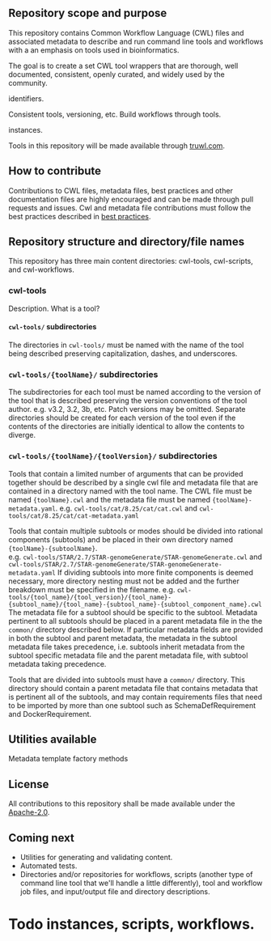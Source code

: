 ## Repository scope and purpose
This repository contains Common Workflow Language (CWL) files and associated metadata to describe and run 
command line tools and workflows with a an emphasis on tools used in bioinformatics. 


The goal is to create a set CWL tool wrappers that are thorough, well documented, consistent, 
openly curated, and widely used by the community.

identifiers.

Consistent tools, versioning, etc. Build workflows through tools.

instances.

Tools in this repository will be made available through [truwl.com](https://truwl.com).

## How to contribute
Contributions to CWL files, metadata files, best practices and other documentation files 
are highly encouraged and can be made through pull requests and issues. Cwl and metadata file contributions must follow
 the best practices described in  [best practices](docs/templates/CommandLineTool_guide.md). 

## Repository structure and directory/file names
This repository has three main content directories: cwl-tools, cwl-scripts, and cwl-workflows.
### cwl-tools
Description. What is a tool?

#### `cwl-tools/` subdirectories
The directories in `cwl-tools/` must be named with the name of the tool being described preserving capitalization, 
dashes, and underscores. 

### `cwl-tools/{toolName}/` subdirectories
The subdirectories for each tool must be named according to the version of the tool that is described
preserving the version conventions of the tool author. e.g. v3.2, 3.2, 3b, etc. Patch versions may be omitted.
Separate directories should be created for each version of the tool even if the contents of the 
directories are initially identical to allow the contents to diverge.

### `cwl-tools/{toolName}/{toolVersion}/` subdirectories 
Tools that contain a limited number of arguments that can be provided together should be described by a single cwl file
and metadata file that are contained in a directory named with the tool name. 
The CWL file must be named `{toolName}.cwl` 
and the metadata file must be named `{toolName}-metadata.yaml`. 
e.g. `cwl-tools/cat/8.25/cat/cat.cwl` and `cwl-tools/cat/8.25/cat/cat-metadata.yaml` 

Tools that contain multiple subtools or modes should be divided into rational components (subtools) and be placed in their 
own directory named `{toolName}-{subtoolName}`.  
e.g. `cwl-tools/STAR/2.7/STAR-genomeGenerate/STAR-genomeGenerate.cwl` and `cwl-tools/STAR/2.7/STAR-genomeGenerate/STAR-genomeGenerate-metadata.yaml`
If dividing subtools into more finite components is deemed necessary, more directory nesting must not be added and the further breakdown
must be specified in the filename. 
e.g. `cwl-tools/{tool_name}/{tool_version}/{tool_name}-{subtool_name}/{tool_name}-{subtool_name}-{subtool_component_name}.cwl`
The metadata file for a subtool should be specific to the subtool. 
Metadata pertinent to all subtools should be placed in a parent metadata file in the  the `common/` directory described below. 
If particular metadata fields are provided in both the subtool and parent metadata, the metadata in the subtool 
metadata file takes precedence, i.e. subtools inherit metadata from the subtool specific metadata file
and the parent metadata file, with subtool metadata taking precedence.


Tools that are divided into subtools must have a `common/` directory. This directory should contain a parent
metadata file that contains metadata that is pertinent all of the subtools, and may contain requirements files that 
need to be imported by more than one subtool such as SchemaDefRequirement and DockerRequirement.



## Utilities available
Metadata template factory methods

## License
All contributions to this repository shall be made available under the [Apache-2.0](LICENSE.txt). 


## Coming next
- Utilities for generating and validating content. 
- Automated tests.
- Directories and/or repositories for workflows, scripts (another type of command line tool that we'll handle a little 
differently), tool and workflow job files, and input/output file and directory descriptions.


# Todo instances, scripts, workflows.